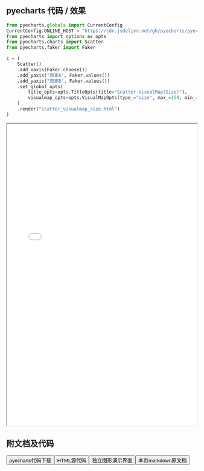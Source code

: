 
## pyecharts 代码 / 效果

```python
from pyecharts.globals import CurrentConfig
CurrentConfig.ONLINE_HOST = "https://cdn.jsdelivr.net/gh/pyecharts/pyecharts-assets@latest/assets/"
from pyecharts import options as opts
from pyecharts.charts import Scatter
from pyecharts.faker import Faker

c = (
    Scatter()
    .add_xaxis(Faker.choose())
    .add_yaxis("商家A", Faker.values())
    .add_yaxis("商家B", Faker.values())
    .set_global_opts(
        title_opts=opts.TitleOpts(title="Scatter-VisualMap(Size)"),
        visualmap_opts=opts.VisualMapOpts(type_="size", max_=150, min_=20),
    )
    .render("scatter_visualmap_size.html")
)

```

<iframe width="100%" height="800px" src="/pyecharts/Scatter/scatter_visualmap_size.html"></iframe>

## 附文档及代码

<a href="https://cdn.jsdelivr.net/gh/wfy-belief/python/docs/pyecharts/Scatter/scatter_visualmap_size.py"><button class="mybutton">pyecharts代码下载</button></a><a href="https://cdn.jsdelivr.net/gh/wfy-belief/python/docs/pyecharts/Scatter/scatter_visualmap_size.html"><button class="mybutton">HTML源代码</button></a><a href="https://python.wfyblog.cn/pyecharts/Scatter/scatter_visualmap_size.html"><button class="mybutton">独立图形演示界面</button></a><a href="https://cdn.jsdelivr.net/gh/wfy-belief/python/docs/pyecharts/Scatter/scatter_visualmap_size.md"><button class="mybutton">本页markdown原文档</button></a>